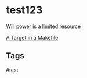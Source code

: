 # test123

[Will power is a limited resource](https://github.com/EliotKhachi//privateZk/tree/main/202308020424/README.md)

[A Target in a Makefile ](https://github.com/EliotKhachi//publicZk/tree/main/202110182306/README.md)

## Tags
#test
